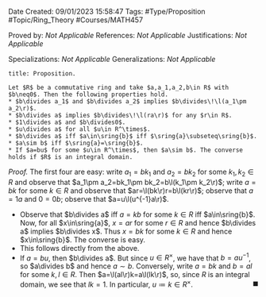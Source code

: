 <div class="topSpace"></div>

Date Created: 09/01/2023 15:58:47
Tags: #Type/Proposition #Topic/Ring_Theory #Courses/MATH457

Proved by: <i>Not Applicable</i>
References: <i>Not Applicable</i>
Justifications: <i>Not Applicable</i>

Specializations: <i>Not Applicable</i>
Generalizations: <i>Not Applicable</i>

``` ad-Proposition
title: Proposition.

Let $R$ be a commutative ring and take $a,a_1,a_2,b\in R$ with $b\neq0$. Then the following properties hold.
* $b\divides a_1$ and $b\divides a_2$ implies $b\divides\!\l(a_1\pm a_2\r)$.
* $b\divides a$ implies $b\divides\!\l(ra\r)$ for any $r\in R$.
* $1\divides a$ and $b\divides0$.
* $u\divides a$ for all $u\in R^\times$.
* $b\divides a$ iff $a\in\sring{b}$ iff $\sring{a}\subseteq\sring{b}$.
* $a\sim b$ iff $\sring{a}=\sring{b}$.
* If $a=bu$ for some $u\in R^\times$, then $a\sim b$. The converse holds if $R$ is an integral domain.

```

<i>Proof.</i> The first four are easy: write $a_1=bk_1$ and $a_2=bk_2$ for some $k_1,k_2\in R$ and observe that $a_1\pm a_2=bk_1\pm bk_2=b\l(k_1\pm k_2\r)$; write $a=bk$ for some $k\in R$ and observe that $ar=\l(bk\r)r=b\l(kr\r)$; observe that $a=1a$ and $0=0b$; observe that $a=u\l(u^{-1}a\r)$.
* Observe that $b\divides a$ iff $a=kb$ for some $k\in R$ iff $a\in\sring{b}$. Now, for all $x\in\sring{a}$, $x=ar$ for some $r\in R$ and hence $b\divides a$ implies $b\divides x$. Thus $x=bk$ for some $k\in R$ and hence $x\in\sring{b}$. The converse is easy.
* This follows directly from the above.
* If $a=bu$, then $b\divides a$. But since $u\in R^\times$, we have that $b=au^{-1}$, so $a\divides b$ and hence $a\sim b$. Conversely, write $a=bk$ and $b=al$ for some $k,l\in R$. Then $a=\l(al\r)k=a\l(lk\r)$, so, since $R$ is an integral domain, we see that $lk=1$. In particular, $u\coloneqq k\in R^\times$.<span style="float:right;">$\blacksquare$</span>
